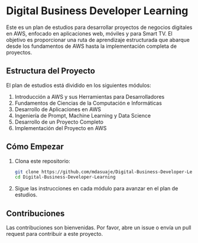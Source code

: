 # Digital Business Developer Learning

Este es un plan de estudios para desarrollar proyectos de negocios digitales en AWS, enfocado en aplicaciones web, móviles y para Smart TV. El objetivo es proporcionar una ruta de aprendizaje estructurada que abarque desde los fundamentos de AWS hasta la implementación completa de proyectos.

## Estructura del Proyecto

El plan de estudios está dividido en los siguientes módulos:
1. Introducción a AWS y sus Herramientas para Desarrolladores
2. Fundamentos de Ciencias de la Computación e Informáticas
3. Desarrollo de Aplicaciones en AWS
4. Ingeniería de Prompt, Machine Learning y Data Science
5. Desarrollo de un Proyecto Completo
6. Implementación del Proyecto en AWS

## Cómo Empezar

1. Clona este repositorio:
    ```sh
    git clone https://github.com/mdasuaje/Digital-Business-Developer-Learning.git
    cd Digital-Business-Developer-Learning
    ```

2. Sigue las instrucciones en cada módulo para avanzar en el plan de estudios.

## Contribuciones

Las contribuciones son bienvenidas. Por favor, abre un issue o envía un pull request para contribuir a este proyecto.

